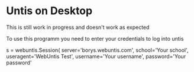 # Untis on Desktop

This is still work in progress and doesn't work as expected

To use this programm you need to enter your credentials to log into untis

s = webuntis.Session(
    server='borys.webuntis.com',
    school='Your school',
    useragent='WebUntis Test',
    username='Your username',
    password='Your password'

